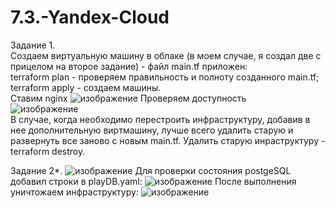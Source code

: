 # 7.3.-Yandex-Cloud  

Задание 1.  
Создаем виртуальную машину в облаке (в моем случае, я создал две с прицелом на второе задание) - файл main.tf приложен:  
terraform plan - проверяем правильность и полноту созданного main.tf;  
terraform apply - создаем машины.  
Ставим nginx
![изображение](https://user-images.githubusercontent.com/118304300/229359669-ccf644c4-4ce0-40a3-b7ea-99666a6f6a6a.png)
Проверяем доступность  
![изображение](https://user-images.githubusercontent.com/118304300/229359716-c2516f0f-0638-4b7d-ba9d-c474b84db884.png)  
В случае, когда необходимо перестроить инфраструктуру, добавив в нее дополнительную виртмашину, лучше всего удалить старую и развернуть все заново с новым main.tf. Удалить старую инраструктуру - terraform destroy.

Задание 2*.
![изображение](https://user-images.githubusercontent.com/118304300/229360506-3b47a9b2-a0dd-44b8-ad3d-0041fc6bbcbd.png)
Для проверки состояния postgeSQL добавил строки в playDB.yaml:
![изображение](https://user-images.githubusercontent.com/118304300/229361534-76c70b96-a0dc-43c1-9c57-f774183e9edb.png)
После выполнения уничтожаем инфраструктуру:
![изображение](https://user-images.githubusercontent.com/118304300/229361938-6e094e1b-4280-46ed-8263-3544c359b8d3.png)
